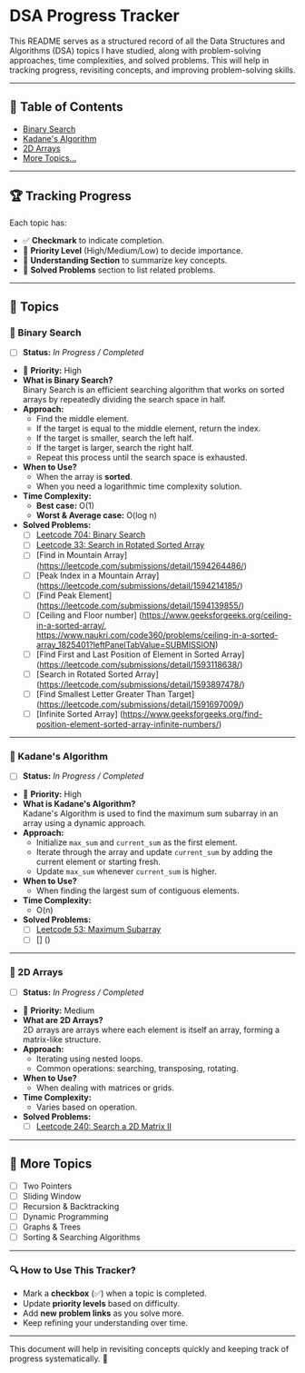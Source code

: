 # DSA Progress Tracker

This README serves as a structured record of all the Data Structures and Algorithms (DSA) topics I have studied, along with problem-solving approaches, time complexities, and solved problems. This will help in tracking progress, revisiting concepts, and improving problem-solving skills.

---

## 📌 **Table of Contents**
- [Binary Search](#binary-search)
- [Kadane's Algorithm](#kadanes-algorithm)
- [2D Arrays](#2d-arrays)
- [More Topics...](#more-topics)

---

## 🏆 **Tracking Progress**
Each topic has:
- ✅ **Checkmark** to indicate completion.
- 📌 **Priority Level** (High/Medium/Low) to decide importance.
- 📖 **Understanding Section** to summarize key concepts.
- 🔗 **Solved Problems** section to list related problems.

---

## 📂 **Topics**

### 📍 Binary Search  
- [ ] **Status:** _In Progress / Completed_
- 📌 **Priority:** High
- **What is Binary Search?**  
  Binary Search is an efficient searching algorithm that works on sorted arrays by repeatedly dividing the search space in half.
- **Approach:**  
  - Find the middle element.
  - If the target is equal to the middle element, return the index.
  - If the target is smaller, search the left half.
  - If the target is larger, search the right half.
  - Repeat this process until the search space is exhausted.
- **When to Use?**  
  - When the array is **sorted**.
  - When you need a logarithmic time complexity solution.
- **Time Complexity:**  
  - **Best case:** O(1)  
  - **Worst & Average case:** O(log n)
- **Solved Problems:**  
  - [ ] [Leetcode 704: Binary Search](https://leetcode.com/problems/binary-search/)
  - [ ] [Leetcode 33: Search in Rotated Sorted Array](https://leetcode.com/problems/search-in-rotated-sorted-array/)
  - [ ] [Find in Mountain Array] (https://leetcode.com/submissions/detail/1594264486/)
  - [ ] [Peak Index in a Mountain Array] (https://leetcode.com/submissions/detail/1594214185/)
  - [ ] [Find Peak Element] (https://leetcode.com/submissions/detail/1594139855/)
  - [ ] [Ceiling and Floor number] (https://www.geeksforgeeks.org/ceiling-in-a-sorted-array/, https://www.naukri.com/code360/problems/ceiling-in-a-sorted-array_1825401?leftPanelTabValue=SUBMISSION)
  - [ ] [Find First and Last Position of Element in Sorted Array] (https://leetcode.com/submissions/detail/1593118638/)
  - [ ] [Search in Rotated Sorted Array] (https://leetcode.com/submissions/detail/1593897478/)
  - [ ] [Find Smallest Letter Greater Than Target] (https://leetcode.com/submissions/detail/1591697009/)
  - [ ] [Infinite Sorted Array] (https://www.geeksforgeeks.org/find-position-element-sorted-array-infinite-numbers/)
---

### 📍 Kadane's Algorithm
- [ ] **Status:** _In Progress / Completed_
- 📌 **Priority:** High
- **What is Kadane's Algorithm?**  
  Kadane's Algorithm is used to find the maximum sum subarray in an array using a dynamic approach.
- **Approach:**  
  - Initialize `max_sum` and `current_sum` as the first element.
  - Iterate through the array and update `current_sum` by adding the current element or starting fresh.
  - Update `max_sum` whenever `current_sum` is higher.
- **When to Use?**  
  - When finding the largest sum of contiguous elements.
- **Time Complexity:**  
  - O(n)
- **Solved Problems:**  
  - [ ] [Leetcode 53: Maximum Subarray](https://leetcode.com/problems/maximum-subarray/)
  - [ ] [] ()
---

### 📍 2D Arrays
- [ ] **Status:** _In Progress / Completed_
- 📌 **Priority:** Medium
- **What are 2D Arrays?**  
  2D arrays are arrays where each element is itself an array, forming a matrix-like structure.
- **Approach:**  
  - Iterating using nested loops.
  - Common operations: searching, transposing, rotating.
- **When to Use?**  
  - When dealing with matrices or grids.
- **Time Complexity:**  
  - Varies based on operation.
- **Solved Problems:**  
  - [ ] [Leetcode 240: Search a 2D Matrix II](https://leetcode.com/problems/search-a-2d-matrix-ii/)

---

## 📌 **More Topics**
- [ ] Two Pointers
- [ ] Sliding Window
- [ ] Recursion & Backtracking
- [ ] Dynamic Programming
- [ ] Graphs & Trees
- [ ] Sorting & Searching Algorithms

---

### 🔍 **How to Use This Tracker?**
- Mark a **checkbox** (✅) when a topic is completed.
- Update **priority levels** based on difficulty.
- Add **new problem links** as you solve more.
- Keep refining your understanding over time.

---

This document will help in revisiting concepts quickly and keeping track of progress systematically. 🚀


